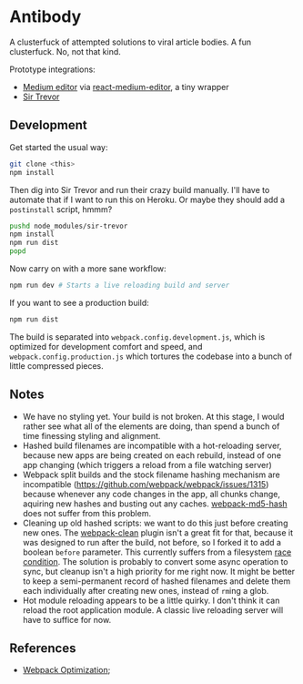 # Antibody

A clusterfuck of attempted solutions to viral article bodies. A fun clusterfuck. No, not that kind.

Prototype integrations:
- [Medium editor](https://yabwe.github.io/medium-editor/) via [react-medium-editor](https://github.com/wangzuo/react-medium-editor), a tiny wrapper
- [Sir Trevor](http://madebymany.github.io/sir-trevor-js/)

## Development

Get started the usual way:

```bash
git clone <this>
npm install
```

Then dig into Sir Trevor and run their crazy build manually. I'll have to automate that if I want to run this on Heroku. Or maybe they should add a `postinstall` script, hmmm?

```bash
pushd node_modules/sir-trevor
npm install
npm run dist
popd
```

Now carry on with a more sane workflow:

```bash
npm run dev # Starts a live reloading build and server
```

If you want to see a production build:

```bash
npm run dist
```

The build is separated into `webpack.config.development.js`, which is optimized for development comfort and speed, and `webpack.config.production.js` which tortures the codebase into a bunch of little compressed pieces.

## Notes

- We have no styling yet. Your build is not broken. At this stage, I would rather see what all of the elements are doing, than spend a bunch of time finessing styling and alignment.
- Hashed build filenames are incompatible with a hot-reloading server, because new apps are being created on each rebuild, instead of one app changing (which triggers a reload from a file watching server)
- Webpack split builds and the stock filename hashing mechanism are incompatible (https://github.com/webpack/webpack/issues/1315) because whenever any code changes in the app, all chunks change, aquiring new hashes and busting out any caches. [webpack-md5-hash](https://github.com/erm0l0v/webpack-md5-hash) does not suffer from this problem.
- Cleaning up old hashed scripts: we want to do this just before creating new ones. The [webpack-clean](https://github.com/allexcd/webpack-clean) plugin isn't a great fit for that, because it was designed to run after the build, not before, so I forked it to add a boolean `before` parameter. This currently suffers from a filesystem [race condition](https://github.com/allexcd/webpack-clean/pull/2). The solution is probably to convert some async operation to sync, but cleanup isn't a high priority for me right now. It might be better to keep a semi-permanent record of hashed filenames and delete them each individually after creating new ones, instead of `rm`ing a glob.
- Hot module reloading appears to be a little quirky. I don't think it can reload the root application module. A classic live reloading server will have to suffice for now.

## References

- [Webpack Optimization](https://github.com/webpack/docs/wiki/optimization);
